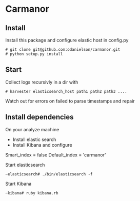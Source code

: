 
Carmanor
========

Install
-------

Install this package and configure elastic host in config.py

    # git clone git@github.com:odanielson/carmanor.git
    # python setup.py install

Start
-----

Collect logs recursivly in a dir with

    # harvester elasticsearch_host path1 path2 path3 ....

Watch out for errors on failed to parse timestamps and repair


Install dependencies
--------------------

On your analyze machine

* Install elastic search
* Install Kibana and configure

Smart_index = false
Default_index = 'carmanor'

Start elasticsearch

    ~elasticsearch# ./bin/elasticsearch -f

Start Kibana

    ~kibana# ruby kibana.rb
